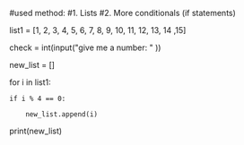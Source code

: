 #used method:
#1. Lists
#2. More conditionals (if statements)

list1 = [1, 2, 3, 4, 5, 6, 7, 8, 9, 10, 11, 12, 13, 14 ,15]

check = int(input("give me a number: " ))

new_list = []

for i in list1:

	if i % 4 == 0:

 		new_list.append(i)
print(new_list)

